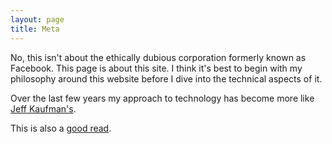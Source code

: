 ```yaml
---
layout: page
title: Meta
---
```


No, this isn't about the ethically dubious corporation formerly known as Facebook. This page is about this site. 
I think it's best to begin with my philosophy around this website before I dive into the technical aspects of it. 

Over the last few years my approach to technology has become more like [Jeff Kaufman's](https://www.jefftk.com/p/retrogrouch).

This is also a [good read](https://frankchimero.com/blog/2018/everything-easy/).